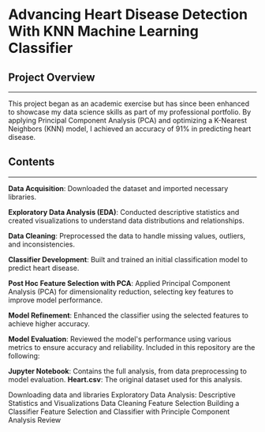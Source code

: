 # Advancing Heart Disease Detection With KNN Machine Learning Classifier

## Project Overview
-----

This project began as an academic exercise but has since been enhanced to showcase my data science skills as part of my professional portfolio. By applying Principal Component Analysis (PCA) and optimizing a K-Nearest Neighbors (KNN) model, I achieved an accuracy of 91% in predicting heart disease.

## Contents
--- 

**Data Acquisition**: Downloaded the dataset and imported necessary libraries.

**Exploratory Data Analysis (EDA)**: Conducted descriptive statistics and created visualizations to understand data distributions and relationships.

**Data Cleaning**: Preprocessed the data to handle missing values, outliers, and inconsistencies.

**Classifier Development**: Built and trained an initial classification model to predict heart disease.

**Post Hoc Feature Selection with PCA**: Applied Principal Component Analysis (PCA) for dimensionality reduction, selecting key features to improve model performance.

**Model Refinement**: Enhanced the classifier using the selected features to achieve higher accuracy.

**Model Evaluation**: Reviewed the model's performance using various metrics to ensure accuracy and reliability.
Included in this repository are the following:



**Jupyter Notebook**: Contains the full analysis, from data preprocessing to model evaluation.
**Heart.csv**: The original dataset used for this analysis.

Downloading data and libraries
Exploratory Data Analysis: Descriptive Statistics and Visualizations
Data Cleaning
Feature Selection
Building a Classifier
Feature Selection and Classifier with Principle Component Analysis
Review
